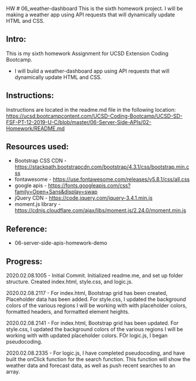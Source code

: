 HW # 06_weather-dashboard
This is the sixth homework project.  I will be making a weather app using API requests that will dynamically update HTML and CSS.

Intro:
------------
This is my sixth homework Assignment for UCSD Extension Coding Bootcamp.

- I will build a weather-dashboard app using API requests that will dynamically update HTML and CSS.


Instructions:
------------
Instructions are located in the readme.md file in the following location: 
https://ucsd.bootcampcontent.com/UCSD-Coding-Bootcamp/UCSD-SD-FSF-PT-12-2019-U-C/blob/master/06-Server-Side-APIs/02-Homework/README.md


Resources used:
------------
- Bootstrap CSS CDN - https://stackpath.bootstrapcdn.com/bootstrap/4.3.1/css/bootstrap.min.css
- fontawesome       - https://use.fontawesome.com/releases/v5.8.1/css/all.css
- google apis       - https://fonts.googleapis.com/css?family=Open+Sans&display=swap
- jQuery CDN        - https://code.jquery.com/jquery-3.4.1.min.js
- moment.js library              - https://cdnjs.cloudflare.com/ajax/libs/moment.js/2.24.0/moment.min.js



Reference:
------------
- 06-server-side-apis-homework-demo



Progress:
------------
2020.02.08.1005 - Initial Commit.  Initialized readme.me, and set up folder structure.  Created index.html, style.css, and logic.js.

2020.02.08.2117 - For index.html, Bootstrap grid has been created, Placeholder data has been added.  For style.css, I updated the background colors of the various regions I will be working with with placeholder colors, formatted headers, and formatted element heights.

2020.02.08.2141 - For index.html, Bootstrap grid has been updated.  For style.css, I updated the background colors of the various regions I will be working with with updated  placeholder colors.  FOr logic.js, I began pseudocoding.

2020.02.08.2335 - For logic.js, I have completed pseudocoding, and have built the onClick function for the search function.  This function will show the weather data and forecast data, as well as push recent searches to an array.

